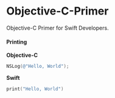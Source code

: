 # Objective-C-Primer
Objective-C Primer for Swift Developers.

#### Printing 

**Objective-C** 
```objective-c
NSLog(@"Hello, World");
```

**Swift** 
```swift 
print("Hello, World") 
```
